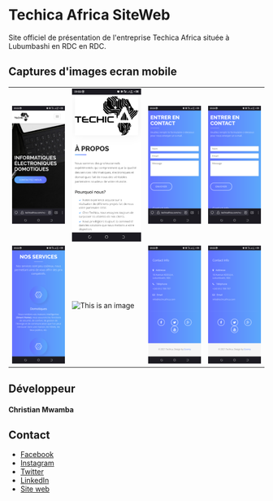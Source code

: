 # **Techica Africa SiteWeb**

Site officiel de présentation de l'entreprise Techica Africa située à Lubumbashi en RDC en RDC.


## Captures d'images ecran mobile

|   |  |  |  |
| ------------- | ------------- | ------------- | ------------- |
| ![This is an image](captures/capture_01.png)  | ![This is an image](captures/capture_02.png)  | ![This is an image](captures/capture_07.png) | ![This is an image](captures/capture_07.png) |
| ![This is an image](captures/capture_03.png)  | ![This is an image](captures/capture_01_.png)  | ![This is an image](captures/capture_08.png) | ![This is an image](captures/capture_08.png) |


## Développeur

#### **Christian Mwamba**

## Contact
- [Facebook](https://facebook.com/natdiv9)
- [Instagram](https://instagram.com/natdiv9)
- [Twitter](https://twitter.com/natdiv9)
- [LinkedIn](https://linkedin.com/in/natdiv9)
- [Site web](https://goomy.tech)
